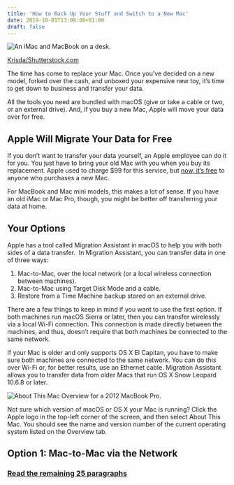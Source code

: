 ```yaml
---
title: 'How to Back Up Your Stuff and Switch to a New Mac'
date: 2019-10-01T13:08:00+01:00
draft: false
---
```


![An iMac and MacBook on a desk.](https://www.howtogeek.com/wp-content/uploads/2019/09/img_5d813f14c92a3.jpg)

[Krisda/Shutterstock.com](https://www.shutterstock.com/image-photo/phatthalung-thailand-november-18-2018-imac-1246552756)

The time has come to replace your Mac. Once you’ve decided on a new model, forked over the cash, and unboxed your expensive new toy, it’s time to get down to business and transfer your data.

All the tools you need are bundled with macOS (give or take a cable or two, or an external drive). And, if you buy a new Mac, Apple will move your data over for free.

Apple Will Migrate Your Data for Free
-------------------------------------

If you don’t want to transfer your data yourself, an Apple employee can do it for you. You just have to bring your old Mac with you when you buy its replacement. Apple used to charge $99 for this service, but [now, it’s free](https://tidbits.com/2019/04/09/apple-drops-99-data-migration-fee-for-new-macs-and-repairs/) to anyone who purchases a new Mac.

For MacBook and Mac mini models, this makes a lot of sense. If you have an old iMac or Mac Pro, though, you might be better off transferring your data at home.

Your Options
------------

Apple has a tool called Migration Assistant in macOS to help you with both sides of a data transfer.  In Migration Assistant, you can transfer data in one of three ways:

1.  Mac-to-Mac, over the local network (or a local wireless connection between machines).
2.  Mac-to-Mac using Target Disk Mode and a cable.
3.  Restore from a Time Machine backup stored on an external drive.

There are a few things to keep in mind if you want to use the first option. If both machines run macOS Sierra or later, then you can transfer wirelessly via a local Wi-Fi connection. This connection is made directly between the machines, and thus, doesn’t require that both machines be connected to the same network.

If your Mac is older and only supports OS X El Capitan, you have to make sure both machines are connected to the same network. You can do this over Wi-Fi or, for better results, use an Ethernet cable. Migration Assistant allows you to transfer data from older Macs that run OS X Snow Leopard 10.6.8 or later.

![About This Mac Overview for a 2012 MacBook Pro.](https://www.howtogeek.com/wp-content/uploads/2019/08/old_mac.png)

Not sure which version of macOS or OS X your Mac is running? Click the Apple logo in the top-left corner of the screen, and then select About This Mac. You should see the name and version number of the current operating system listed on the Overview tab.

Option 1: Mac-to-Mac via the Network
------------------------------------

### [Read the remaining 25 paragraphs](https://www.howtogeek.com/439836/how-to-back-up-your-stuff-and-switch-to-a-new-mac/)